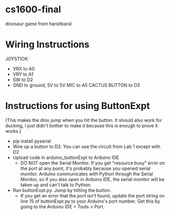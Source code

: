 # cs1600-final

dinosaur game from harsitbaral

# Wiring Instructions
JOYSTICK:
- VRX to A0
- VRY to A1
- SW to D2
- GND to ground, 5V to 5V
MIC to A5
CACTUS BUTTON to D3

# Instructions for using ButtonExpt 
(This makes the dino jump when you hit the button. It should also work for ducking, I just didn't bother to make it because this is enough to prove it works.)
- pip install pyserial
- Wire up a button to D2. You can use the circuit from Lab 1 except with D2
- Upload code in arduino_buttonExpt to Arduino IDE
    - DO NOT open the Serial Monitor. If you get "resource busy" error on the port at any point, it's probably because you opened serial monitor. Arduino communicates with Python through the Serial Monitor, so if you also open in Arduino IDE, the serial monitor will be taken up and can't talk to Python.
- Run buttonExpt.py. Jump by hitting the button.
    - If you get an error that the port isn't found, update the port string on line 15 of buttonExpt.py to your Arduino's port number. Get this by going to the Arduino IDE > Tools > Port.
